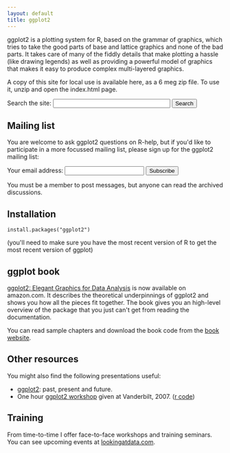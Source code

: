 ```yaml
---
layout: default
title: ggplot2
---
```


ggplot2 is a plotting system for R, based on the grammar of graphics, which tries to take the good parts of base and lattice graphics and none of the bad parts. It takes care of many of the fiddly details that make plotting a hassle (like drawing legends) as well as providing a powerful model of graphics that makes it easy to produce complex multi-layered graphics.

A copy of this site for local use is available here, as a 6 meg zip file. To use it, unzip and open the index.html page.

<form action="http://www.google.com/cse" id="cse-search-box">
  <div>
    Search the site: <input type="hidden" name="cx" value="001874040508206079260:zzkysoltlo0" />
    <input type="hidden" name="ie" value="UTF-8" />
    <input type="text" name="q" size="31" />
    <input type="submit" name="sa" value="Search" />
  </div>
</form>
<script type="text/javascript" src="http://www.google.com/coop/cse/brand?form=cse-search-box&amp;lang=en">
</script>


## Mailing list

You are welcome to ask ggplot2 questions on R-help, but if you'd like to participate in a more focussed mailing list, please sign up for the ggplot2 mailing list:

<form action="http://groups.google.com/group/ggplot2/boxsubscribe">
  Your email address: <input type="text" name="email" /> <input type="submit" value="Subscribe" />
</form>

You must be a member to post messages, but anyone can read the archived discussions.

## Installation

```
install.packages("ggplot2")
```

(you'll need to make sure you have the most recent version of R to get the most recent version of ggplot)

## ggplot book

[ggplot2: Elegant Graphics for Data Analysis](http://tinyurl.com/ggplot2-book) is now available on amazon.com. It describes the theoretical underpinnings of ggplot2 and shows you how all the pieces fit together. The book gives you an high-level overview of the package that you just can't get from reading the documentation.

You can read sample chapters and download the book code from the [book website](book/).

## Other resources

You might also find the following presentations useful:

* [ggplot2](resources/2007-past-present-future.pdf): past, present and future.
* One hour [ggplot2 workshop](resources/2007-vanderbilt.pdf) given at Vanderbilt, 2007. ([r code](resources/the-grammar.r))

## Training

From time-to-time I offer face-to-face workshops and training seminars. You can see upcoming events at [lookingatdata.com](http://lookingatdata.com).

